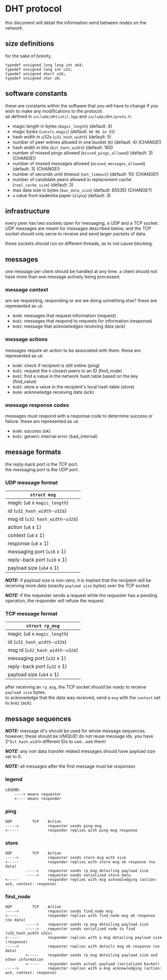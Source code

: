 # DHT protocol

this document will detail the information send between nodes on the network.

## size definitions

for the sake of brevity,  

```
typedef unsigned long long int u64;
typedef unsigned long int u32;
typedef unsigned short u16;
typedef unsigned char u8;
```

## software constants

these are constants within the software that you will have to change if you wish to make any modifications to the protocol:  
as defined in `include/dht/util.hpp` and `include/dht/proto.h`:

- magic length in bytes (`magic_length`) (default: 4)
- magic bytes (`consts.magic`) (default: `b0 0b 1e 55`)
- hash width in u32s (`u32_hash_width`) (default: 5)
- number of peer entries allowed in one bucket (`K`) (default: 4) (CHANGE!)
- hash width in bits (`bit_hash_width`) (default: 160)
- number of missed pings allowed (`missed_pings_allowed`) (default: 3) (CHANGE!)
- number of missed messages allowed (`missed_messages_allowed`) (default: 3) (CHANGE!)
- number of seconds until timeout (`net_timeout`) (default: 10) (CHANGE!)
- number of candidate peers allowed in replacement cache (`repl_cache_size`) (default: 3)
- max data size in bytes (`max_data_size`) (default: 65535) (CHANGE?)
- `a` value from kademlia paper (`alpha`) (default: 3)

## infrastructure

every peer has two sockets open for messaging, a UDP and a TCP socket.   
UDP messages are meant for messages described below, and the TCP socket should only serve to receive and send larger packets of data.  

these sockets should run on different threads, as to not cause blocking.

## messages

one message per client should be handled at any time. a client should not have more than one message actively being processed.  

### message context

are we requesting, responding or are we doing something else? these are represented as `u8`:

- `0x00`: messages that request information (request)
- `0x01`: messages that respond to requests for information (response)
- `0x02`: message that acknowledges receiving data (ack)

### message actions

messages require an action to be associated with them. these are represented as `u8`:

- `0x00`: check if recipient is still online (ping)
- `0x01`: request the `K` closest peers to an ID (find_node)
- `0x02`: find a value in the network hash table based on the key (find_value)
- `0x03`: store a value in the recipient's local hash table (store)
- `0x04`: acknowledge receiving data (ack)

### message response codes

messages must respond with a response code to determine success or failure. these are represented as `u8`:

- `0x00`: success (ok)
- `0x01`: generic internal error (bad_internal)

## message formats

the reply-back port is the TCP port.  
the messaging port is the UDP port.  

### UDP message format

| `struct msg`                 |
|------------------------------|
| magic (`u8` x `magic_length`)|
| id (`u32_hash_width`-`u32`s) |
| msg id (`u32_hash_width`-`u32`s)|
| action (`u8` x 1)            |
| context (`u8` x 1)           |
| response (`u8` x 1)          |
| messaging port (`u16` x 1)   |
| reply-back port (`u16` x 1)  |
| payload size (`u64` x 1)     |

***NOTE:*** if payload size is non-zero, it is implied that the recipient will be receiving more data (exactly `payload size` bytes) over the TCP socket.

***NOTE:*** if the requester sends a request while the requester has a pending operation, the responder will refuse the request.

### TCP message format

| `struct rp_msg`              |
|------------------------------|
| magic (`u8` x `magic_length`)|
| id (`u32_hash_width`-`u32`s) |
| msg id (`u32_hash_width`-`u32`s)|
| messaging port (`u32` x 1)   |
| reply-back port (`u32` x 1)  |
| payload size (`u64` x 1)     |

after receiving an `rp_msg`, the TCP socket should be ready to receive `payload size` bytes.  
to acknowledge that the data was received, send a `msg` with the `context` set to `0x02` (ack).

## message sequences

***NOTE:*** message id's should be used for whole message sequences. however, these should be UNIQUE! do not reuse message ids. you have 2^`bit_hash_width` different IDs to use...use them!  

***NOTE:*** any non data transfer related messages should have payload size set to 0.

***NOTE:*** all messages after the first message must be *responses*

### legend

```
LEGEND:
    ----> means requester
    <---- means responder
```

### ping

```
UDP         TCP    Action
----->             requester sends ping msg
<-----             responder replies with ping msg response
```

### store

```
UDP         TCP    Action
----->             requester sends store msg with size
<-----             responder replies with store msg ok response (no data)
         ----->    requester sends rp_msg detailing payload size
         ----->    requester sends serialized store_data
<-----             responder replies with msg acknowledging (action: ack, context: response)
```

### find_node

```
UDP         TCP    Action
----->             requester sends find_node msg 
<-----             responder replies with find_node msg ok response (no data)
         ----->    requester sends rp_msg detailing payload size
         ----->    requester sends serialized node to find (u32_hash_width u32s)
<-----             responder replies with a msg detailing payload size (response)
----->             requester replies with details msg ok response (no data)
         <-----    responder sends rp_msg detailing payload size and other information
         <-----    responder sends actual payload (serialized bucket)
----->             requester replies with a msg acknowledging (action: ack, context: response)
```